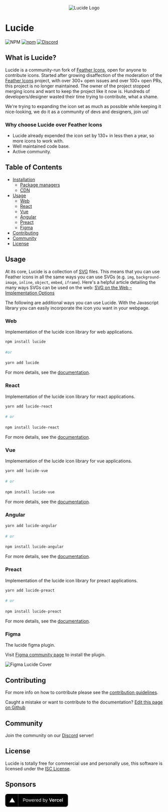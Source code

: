 <p align=center><img width="410" src="https://lucide.dev/logo-text.svg" alt="Lucide Logo"></p>

# Lucide

![NPM](https://img.shields.io/npm/l/lucide)
[![npm](https://img.shields.io/npm/v/lucide)](https://www.npmjs.com/package/lucide)
[![Discord](https://img.shields.io/discord/723074157486800936?label=chat&logo=discord&logoColor=%23ffffff&colorB=%237289DA)](https://discord.gg/EH6nSts)

## What is Lucide?

Lucide is a community-run fork of [Feather Icons](https://github.com/feathericons/feather), open for anyone to contribute icons.
Started after growing disaffection of the moderation of the [Feather Icons](https://github.com/feathericons/feather) project, with over 300+ open issues and over 100+ open PRs, this project is no longer maintained. The owner of the project stopped merging icons and want to keep the project like it now is. Hundreds of developers/designer wasted their time trying to contribute, what a shame.

We're trying to expanding the icon set as much as possible while keeping it nice-looking, we do it as a community of devs and designers, join us!

### Why choose Lucide over Feather Icons

- Lucide already expended the icon set by 130+ in less then a year, so more icons to work with.
- Well maintained code base.
- Active community.

## Table of Contents

* [Installation](#installation)
  * [Package managers](#package-managers)
  * [CDN](#cdn)
* [Usage](#usage)
  * [Web](#web)
  * [React](#react)
  * [Vue](#vue)
  * [Angular](#angular)
  * [Preact](#preact)
  * [Figma](#figma)
* [Contributing](#contributing)
* [Community](#community)
* [License](#license)

## Usage

At its core, Lucide is a collection of [SVG](https://svgontheweb.com/#svg) files. This means that you can use Feather icons in all the same ways you can use SVGs (e.g. `img`, `background-image`, `inline`, `object`, `embed`, `iframe`). Here's a helpful article detailing the many ways SVGs can be used on the web: [SVG on the Web – Implementation Options](https://svgontheweb.com/#implementation)

The following are additional ways you can use Lucide.
With the Javascript library you can easily incorporate the icon you want in your webpage.

### Web

Implementation of the lucide icon library for web applications.

```sh
npm install lucide

#or

yarn add lucide
```

For more details, see the [documentation](https://github.com/lucide-icons/lucide/tree/master/packages/lucide#lucide).

### React

Implementation of the lucide icon library for react applications.

```sh
yarn add lucide-react

# or

npm install lucide-react
```

For more details, see the [documentation](https://github.com/lucide-icons/lucide/tree/master/packages/lucide-react#lucide-react).

### Vue

Implementation of the lucide icon library for vue applications.

```sh
yarn add lucide-vue

# or

npm install lucide-vue
```

For more details, see the [documentation](https://github.com/lucide-icons/lucide/tree/master/packages/lucide-vue#lucide-vue).

### Angular

```sh
yarn add lucide-angular

# or

npm install lucide-angular
```

For more details, see the [documentation](https://github.com/lucide-icons/lucide/tree/master/packages/lucide-angular/projects/lucide-angular#lucide-angular).

### Preact

Implementation of the lucide icon library for preact applications.

```sh
yarn add lucide-preact

# or

npm install lucide-preact
```

For more details, see the [documentation](https://github.com/lucide-icons/lucide/tree/master/packages/lucide-preact#lucide-preact).

### Figma

The lucide figma plugin.

Visit [Figma community page](https://www.figma.com/community/plugin/939567362549682242/Lucide-Icons) to install the plugin.

<img width="420" src="https://www.figma.com/community/plugin/939567362549682242/thumbnail" alt="Figma Lucide Cover">

## Contributing

For more info on how to contribute please see the [contribution guidelines](https://github.com/lucide-icons/lucide/blob/master/CONTRIBUTING.md).

Caught a mistake or want to contribute to the documentation? [Edit this page on Github](https://github.com/lucide-icons/lucide/blob/master/README.md)

## Community

Join the community on our [Discord](https://discord.gg/EH6nSts) server!

## License

Lucide is totally free for commercial use and personally use, this software is licensed under the [ISC License](https://github.com/lucide-icons/lucide/blob/master/LICENSE).

## Sponsors

<a href="https://vercel.com?utm_source=lucide&utm_campaign=oss">
  <img src="./site/public/vercel.svg" alt="Powered by Vercel" width="200" />
</a>
